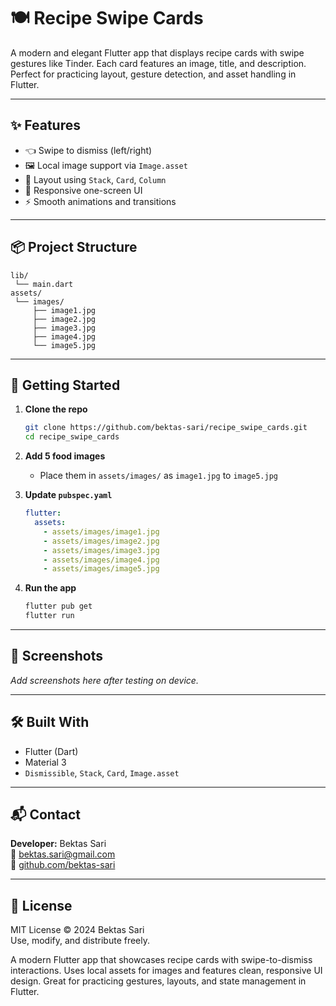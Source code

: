 # 🍽️ Recipe Swipe Cards

A modern and elegant Flutter app that displays recipe cards with swipe gestures like Tinder. 
Each card features an image, title, and description. Perfect for practicing layout, gesture detection, and asset handling in Flutter.

---

## ✨ Features

- 👈 Swipe to dismiss (left/right)
- 🖼️ Local image support via `Image.asset`
- 🧱 Layout using `Stack`, `Card`, `Column`
- 📱 Responsive one-screen UI
- ⚡ Smooth animations and transitions

---

## 📦 Project Structure

```
lib/
 └── main.dart
assets/
 └── images/
     ├── image1.jpg
     ├── image2.jpg
     ├── image3.jpg
     ├── image4.jpg
     └── image5.jpg
```

---

## 🚀 Getting Started

1. **Clone the repo**
   ```bash
   git clone https://github.com/bektas-sari/recipe_swipe_cards.git
   cd recipe_swipe_cards
   ```

2. **Add 5 food images**
    - Place them in `assets/images/` as `image1.jpg` to `image5.jpg`

3. **Update `pubspec.yaml`**
   ```yaml
   flutter:
     assets:
       - assets/images/image1.jpg
       - assets/images/image2.jpg
       - assets/images/image3.jpg
       - assets/images/image4.jpg
       - assets/images/image5.jpg
   ```

4. **Run the app**
   ```bash
   flutter pub get
   flutter run
   ```

---

## 📸 Screenshots

_Add screenshots here after testing on device._

---

## 🛠 Built With

- Flutter (Dart)
- Material 3
- `Dismissible`, `Stack`, `Card`, `Image.asset`

---

## 📬 Contact

**Developer:** Bektas Sari  
📧 [bektas.sari@gmail.com](mailto:bektas.sari@gmail.com)  
🔗 [github.com/bektas-sari](https://github.com/bektas-sari)

---

## 📄 License

MIT License © 2024 Bektas Sari  
Use, modify, and distribute freely.


A modern Flutter app that showcases recipe cards with swipe-to-dismiss interactions. Uses local assets for images and features clean, responsive UI design. Great for practicing gestures, layouts, and state management in Flutter.
